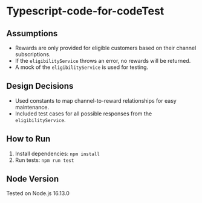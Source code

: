 # Typescript-code-for-codeTest

## Assumptions
- Rewards are only provided for eligible customers based on their channel subscriptions.
- If the `eligibilityService` throws an error, no rewards will be returned.
- A mock of the `eligibilityService` is used for testing.

## Design Decisions
- Used constants to map channel-to-reward relationships for easy maintenance.
- Included test cases for all possible responses from the `eligibilityService`.

## How to Run
1. Install dependencies: `npm install`
2. Run tests: `npm run test`

## Node Version
Tested on Node.js 16.13.0
